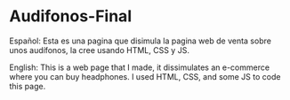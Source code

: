 # Audifonos-Final

Español:
Esta es una pagina que disimula la pagina web de venta sobre unos audífonos, la cree usando HTML, CSS y JS. 

English:
This is a web page that I made, it dissimulates an e-commerce where you can buy headphones. I used HTML, CSS, and some JS to code this page. 
